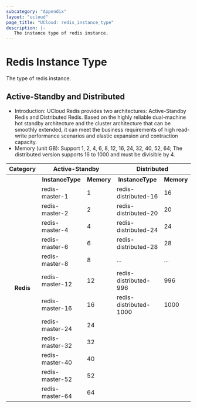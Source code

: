 ```yaml
---
subcategory: "Appendix"
layout: "ucloud"
page_title: "UCloud: redis_instance_type"
description: |-
   The instance type of redis instance.
---
```


# Redis Instance Type

The type of redis instance.

## Active-Standby and Distributed

- Introduction: UCloud Redis provides two architectures: Active-Standby Redis and Distributed Redis. Based on the highly reliable dual-machine hot standby architecture and the cluster architecture that can be smoothly extended, it can meet the business requirements of high read-write performance scenarios and elastic expansion and contraction capacity.
- Memory (unit GB): Support 1, 2, 4, 6, 8, 12, 16, 24, 32, 40, 52, 64; The distributed version supports 16 to 1000 and must be divisible by 4.

<table><tr><th colspan="1">Category</th><th colspan="2">Active-Standby</th><th colspan="2">Distributed</th></tr><tr><th rowspan="18">Redis</th><th>InstanceType</th><th>Memory</th><th>InstanceType</th><th>Memory</th></tr><tr><td>redis-master-1</td><td>1</td><td>redis-distributed-16</td><td>16</td></tr><tr><td>redis-master-2</td><td>2</td><td>redis-distributed-20</td><td>20</td></tr><tr><td>redis-master-4</td><td>4</td><td>redis-distributed-24</td><td>24</td></tr><tr><td>redis-master-6</td><td>6</td><td>redis-distributed-28</td><td>28</td></tr><tr><td>redis-master-8</td><td>8</td><td>...</td><td>...</td></tr><tr><td>redis-master-12</td><td>12</td><td>redis-distributed-996</td><td>996</td></tr><tr><td>redis-master-16</td><td>16</td><td>redis-distributed-1000</td><td>1000</td></tr><tr><td>redis-master-24</td><td>24</td></tr><tr><td>redis-master-32</td><td>32</td></tr><tr><td>redis-master-40</td><td>40</td></tr><tr><td>redis-master-52</td><td>52</td></tr><tr><td>redis-master-64</td><td>64</td></tr></table>
